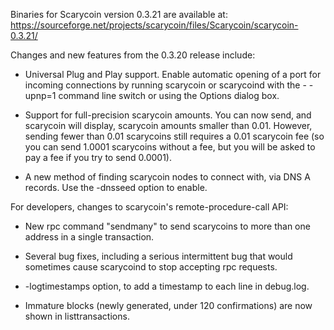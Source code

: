 Binaries for Scarycoin version 0.3.21 are available at:
  https://sourceforge.net/projects/scarycoin/files/Scarycoin/scarycoin-0.3.21/

Changes and new features from the 0.3.20 release include:

* Universal Plug and Play support.  Enable automatic opening of a port for incoming connections by running scarycoin or scarycoind with the - -upnp=1 command line switch or using the Options dialog box.

* Support for full-precision scarycoin amounts.  You can now send, and scarycoin will display, scarycoin amounts smaller than 0.01.  However, sending fewer than 0.01 scarycoins still requires a 0.01 scarycoin fee (so you can send 1.0001 scarycoins without a fee, but you will be asked to pay a fee if you try to send 0.0001).

* A new method of finding scarycoin nodes to connect with, via DNS A records. Use the -dnsseed option to enable.

For developers, changes to scarycoin's remote-procedure-call API:

* New rpc command "sendmany" to send scarycoins to more than one address in a single transaction.

* Several bug fixes, including a serious intermittent bug that would sometimes cause scarycoind to stop accepting rpc requests. 

* -logtimestamps option, to add a timestamp to each line in debug.log.

* Immature blocks (newly generated, under 120 confirmations) are now shown in listtransactions.
